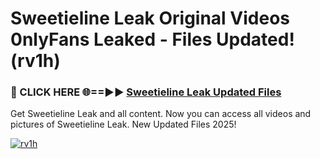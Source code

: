 # Sweetieline Leak Original Videos 0nlyFans Leaked - Files Updated! (rv1h)

<h3>🔴 CLICK HERE 🌐==►► <a href="https://tinyurl.com/ms9xzufz" rel="nofollow">Sweetieline Leak Updated Files</a></h3>

Get Sweetieline Leak and all content. Now you can access all videos and pictures of Sweetieline Leak. New Updated Files 2025!

[![rv1h](https://i.imgur.com/PQ7UWWw.gif)](https://tinyurl.com/ms9xzufz)
